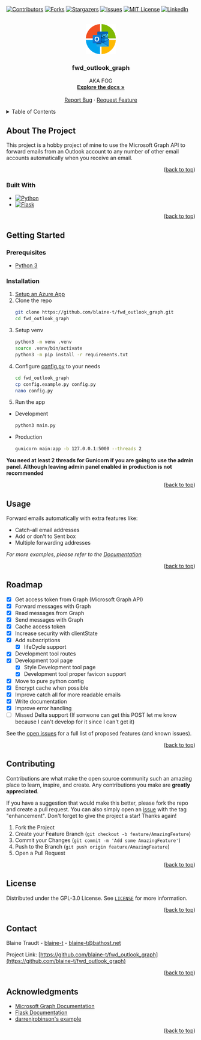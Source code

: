 <!-- Improved compatibility of back to top link: See: https://github.com/othneildrew/Best-README-Template/pull/73 -->
<a name="readme-top"></a>
<!--
*** Thanks for checking out the Best-README-Template. If you have a suggestion
*** that would make this better, please fork the repo and create a pull request
*** or simply open an issue with the tag "enhancement".
*** Don't forget to give the project a star!
*** Thanks again! Now go create something AMAZING! :D
-->



<!-- PROJECT SHIELDS -->
<!--
*** I'm using markdown "reference style" links for readability.
*** Reference links are enclosed in brackets [ ] instead of parentheses ( ).
*** See the bottom of this document for the declaration of the reference variables
*** for contributors-url, forks-url, etc. This is an optional, concise syntax you may use.
*** https://www.markdownguide.org/basic-syntax/#reference-style-links
-->
[![Contributors][contributors-shield]][contributors-url]
[![Forks][forks-shield]][forks-url]
[![Stargazers][stars-shield]][stars-url]
[![Issues][issues-shield]][issues-url]
[![MIT License][license-shield]][license-url]
[![LinkedIn][linkedin-shield]][linkedin-url]



<!-- PROJECT LOGO -->
<br />
<div align="center">
  <a href="https://github.com/blaine-t/fwd_outlook_graph">
    <img src="images/logo.png" alt="Logo" width="80" height="80">
  </a>

<h3 align="center">fwd_outlook_graph</h3>

  <p align="center">
    AKA FOG 
    <br />
    <a href="https://github.com/blaine-t/fwd_outlook_graph/tree/main/docs"><strong>Explore the docs »</strong></a>
    <br />
    <br />
    <a href="https://github.com/blaine-t/fwd_outlook_graph/issues">Report Bug</a>
    ·
    <a href="https://github.com/blaine-t/fwd_outlook_graph/issues">Request Feature</a>
  </p>
</div>



<!-- TABLE OF CONTENTS -->
<details>
  <summary>Table of Contents</summary>
  <ol>
    <li>
      <a href="#about-the-project">About The Project</a>
      <ul>
        <li><a href="#built-with">Built With</a></li>
      </ul>
    </li>
    <li>
      <a href="#getting-started">Getting Started</a>
      <ul>
        <li><a href="#prerequisites">Prerequisites</a></li>
        <li><a href="#installation">Installation</a></li>
      </ul>
    </li>
    <li><a href="#usage">Usage</a></li>
    <li><a href="#roadmap">Roadmap</a></li>
    <li><a href="#contributing">Contributing</a></li>
    <li><a href="#license">License</a></li>
    <li><a href="#contact">Contact</a></li>
    <li><a href="#acknowledgments">Acknowledgments</a></li>
  </ol>
</details>



<!-- ABOUT THE PROJECT -->
## About The Project

This project is a hobby project of mine to use the Microsoft Graph API to forward emails from an Outlook account to any number of other email accounts automatically when you receive an email.

<p align="right">(<a href="#readme-top">back to top</a>)</p>



### Built With

* [![Python][Python]][Python-url]
* [![Flask][Flask]][Flask-url]

<p align="right">(<a href="#readme-top">back to top</a>)</p>



<!-- GETTING STARTED -->
## Getting Started

### Prerequisites

* [Python 3](https://www.python.org/downloads/)

### Installation

1. [Setup an Azure App](docs/azure_setup.md)
2. Clone the repo
   ```sh
   git clone https://github.com/blaine-t/fwd_outlook_graph.git
   cd fwd_outlook_graph
   ```
3. Setup venv
   ```sh
   python3 -m venv .venv
   source .venv/bin/activate
   python3 -m pip install -r requirements.txt
   ```
4. Configure [config.py](fwd_outlook_graph/config.example.py) to your needs
    ```sh
    cd fwd_outlook_graph
    cp config.example.py config.py
    nano config.py
    ```
6. Run the app
  * Development
    ```sh
    python3 main.py
    ```
  * Production
    ```sh
    gunicorn main:app -b 127.0.0.1:5000 --threads 2
    ```

**You need at least 2 threads for Gunicorn if you are going to use the admin panel. Although leaving admin panel enabled in production is not recommended**

<p align="right">(<a href="#readme-top">back to top</a>)</p>



<!-- USAGE EXAMPLES -->
## Usage

Forward emails automatically with extra features like:

* Catch-all email addresses
* Add or don't to Sent box
* Multiple forwarding addresses

_For more examples, please refer to the [Documentation](docs/usage.md)_

<p align="right">(<a href="#readme-top">back to top</a>)</p>



<!-- ROADMAP -->
## Roadmap

- [X] Get access token from Graph (Microsoft Graph API)
- [X] Forward messages with Graph
- [X] Read messages from Graph
- [X] Send messages with Graph
- [X] Cache access token
- [X] Increase security with clientState
- [X] Add subscriptions
    - [X] lifeCycle support
- [X] Development tool routes
- [X] Development tool page
  - [X] Style Development tool page
  - [X] Development tool proper favicon support
- [X] Move to pure python config
- [X] Encrypt cache when possible
- [X] Improve catch all for more readable emails
- [X] Write documentation
- [X] Improve error handling
- [ ] Missed Delta support (If someone can get this POST let me know because I can't develop for it since I can't get it)

See the [open issues](https://github.com/blaine-t/fwd_outlook_graph/issues) for a full list of proposed features (and known issues).

<p align="right">(<a href="#readme-top">back to top</a>)</p>



<!-- CONTRIBUTING -->
## Contributing

Contributions are what make the open source community such an amazing place to learn, inspire, and create. Any contributions you make are **greatly appreciated**.

If you have a suggestion that would make this better, please fork the repo and create a pull request. You can also simply open an [issue](https://github.com/blaine-t/fwd_outlook_graph/issues) with the tag "enhancement".
Don't forget to give the project a star! Thanks again!

1. Fork the Project
2. Create your Feature Branch (`git checkout -b feature/AmazingFeature`)
3. Commit your Changes (`git commit -m 'Add some AmazingFeature'`)
4. Push to the Branch (`git push origin feature/AmazingFeature`)
5. Open a Pull Request

<p align="right">(<a href="#readme-top">back to top</a>)</p>



<!-- LICENSE -->
## License

Distributed under the GPL-3.0 License. See [`LICENSE`](LICENSE) for more information.

<p align="right">(<a href="#readme-top">back to top</a>)</p>



<!-- CONTACT -->
## Contact

Blaine Traudt - [blaine-t](https://github.com/blaine-t) - blaine-t@bathost.net

Project Link: [https://github.com/blaine-t/fwd_outlook_graph](https://github.com/blaine-t/fwd_outlook_graph)

<p align="right">(<a href="#readme-top">back to top</a>)</p>



<!-- ACKNOWLEDGMENTS -->
## Acknowledgments

* [Microsoft Graph Documentation](https://learn.microsoft.com/en-us/graph/)
* [Flask Documentation](https://flask.palletsprojects.com/en/2.3.x/)
* [darrenjrobinson's example](https://gist.github.com/darrenjrobinson/553ea10e304246ebfa1eac6dde0cf63b/)

<p align="right">(<a href="#readme-top">back to top</a>)</p>



<!-- MARKDOWN LINKS & IMAGES -->
<!-- https://www.markdownguide.org/basic-syntax/#reference-style-links -->
[contributors-shield]: https://img.shields.io/github/contributors/blaine-t/fwd_outlook_graph.svg?style=for-the-badge
[contributors-url]: https://github.com/blaine-t/fwd_outlook_graph/graphs/contributors
[forks-shield]: https://img.shields.io/github/forks/blaine-t/fwd_outlook_graph.svg?style=for-the-badge
[forks-url]: https://github.com/blaine-t/fwd_outlook_graph/network/members
[stars-shield]: https://img.shields.io/github/stars/blaine-t/fwd_outlook_graph.svg?style=for-the-badge
[stars-url]: https://github.com/blaine-t/fwd_outlook_graph/stargazers
[issues-shield]: https://img.shields.io/github/issues/blaine-t/fwd_outlook_graph.svg?style=for-the-badge
[issues-url]: https://github.com/blaine-t/fwd_outlook_graph/issues
[license-shield]: https://img.shields.io/github/license/blaine-t/fwd_outlook_graph.svg?style=for-the-badge
[license-url]: https://github.com/blaine-t/fwd_outlook_graph/blob/main/LICENSE
[linkedin-shield]: https://img.shields.io/badge/-LinkedIn-black.svg?style=for-the-badge&logo=linkedin&colorB=555
[linkedin-url]: https://linkedin.com/in/blaine-traudt-832381221
[Python]: https://img.shields.io/badge/python-ffd343?style=for-the-badge&logo=python
[Python-url]: https://www.python.org/
[Flask]: https://img.shields.io/badge/flask-60bbc9?style=for-the-badge&logo=flask&logoColor=ffffff
[Flask-url]: https://flask.palletsprojects.com/en/2.3.x/